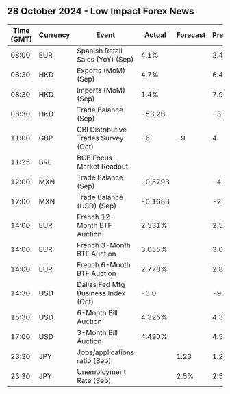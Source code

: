 ## 28 October 2024 - Low Impact Forex News

| Time (GMT) | Currency | Event | Actual | Forecast | Previous |
|------|----------|-------|--------|----------|----------|
| 08:00 | EUR | Spanish Retail Sales (YoY) (Sep) | 4.1% |  | 2.4% |
| 08:30 | HKD | Exports (MoM) (Sep) | 4.7% |  | 6.4% |
| 08:30 | HKD | Imports (MoM) (Sep) | 1.4% |  | 7.9% |
| 08:30 | HKD | Trade Balance (Sep) | -53.2B |  | -33.1B |
| 11:00 | GBP | CBI Distributive Trades Survey (Oct) | -6 | -9 | 4 |
| 11:25 | BRL | BCB Focus Market Readout |  |  |  |
| 12:00 | MXN | Trade Balance (Sep) | -0.579B |  | -4.868B |
| 12:00 | MXN | Trade Balance (USD) (Sep) | -0.168B |  | -2.758B |
| 14:00 | EUR | French 12-Month BTF Auction | 2.531% |  | 2.593% |
| 14:00 | EUR | French 3-Month BTF Auction | 3.055% |  | 3.071% |
| 14:00 | EUR | French 6-Month BTF Auction | 2.778% |  | 2.824% |
| 14:30 | USD | Dallas Fed Mfg Business Index (Oct) | -3.0 |  | -9.0 |
| 15:30 | USD | 6-Month Bill Auction | 4.325% |  | 4.310% |
| 17:00 | USD | 3-Month Bill Auction | 4.490% |  | 4.510% |
| 23:30 | JPY | Jobs/applications ratio (Sep) |  | 1.23 | 1.23 |
| 23:30 | JPY | Unemployment Rate (Sep) |  | 2.5% | 2.5% |
